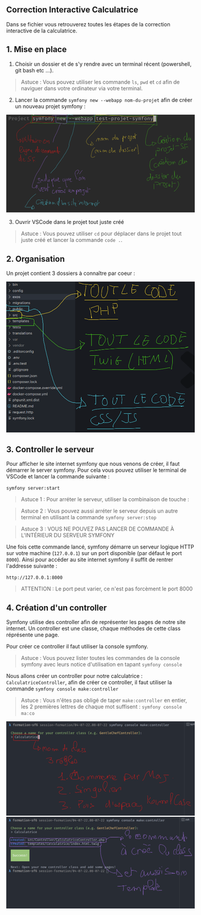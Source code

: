 ## Correction Interactive Calculatrice

Dans se fichier vous retrouverez toutes les étapes de la correction
interactive de la calculatrice.

## 1. Mise en place

1. Choisir un dossier et de s'y rendre avec un terminal récent (powershell, git bash etc ...).

> Astuce : Vous pouvez utiliser les commande `ls`, `pwd` et `cd` afin de naviguer
> dans votre ordinateur via votre terminal.

2. Lancer la commande `symfony new --webapp nom-du-projet` afin de créer un nouveau
   projet symfony :

![Symfony new](./img/symfony-new.png)

3. Ouvrir VSCode dans le projet tout juste créé

> Astuce : Vous pouvez utiliser `cd` pour déplacer dans le projet tout juste
> créé et lancer la commande `code .`.

## 2. Organisation

Un projet contient 3 dossiers à connaître par coeur :

![sf orga](./img/sf-orga.png)

## 3. Controller le serveur

Pour afficher le site internet symfony que nous venons de créer,
il faut démarrer le server symfony. Pour cela vous pouvez
utiliser le terminal de VSCode et lancer la commande suivante :

```
symfony server:start
```

> Astuce 1 : Pour arréter le serveur, utiliser la combinaison de
> touche : <Ctrl-C>

> Astuce 2 : Vous pouvez aussi arréter le serveur depuis un autre terminal
> en utilisant la commande `symfony server:stop`

> Astuce 3 : VOUS NE POUVEZ PAS LANCER DE COMMANDE À L'INTÉRIEUR
> DU SERVEUR SYMFONY

Une fois cette commande lancé, symfony démarre un serveur logique HTTP sur
votre machine (`127.0.0.1`) sur un port disponible (par défaut le port `8000`).
Ainsi pour accéder au site internet symfony il suffit de rentrer l'addresse suivante :

```
http://127.0.0.1:8000
```

> ATTENTION : Le port peut varier, ce n'est pas forcèment le port 8000

## 4. Création d'un controller

Symfony utilise des controller afin de représenter les pages de notre site
internet. Un controller est une classe, chaque méthodes de cette class
réprésente une page.

Pour créer ce controller il faut utiliser la console symfony.

> Astuce : Vous pouvez lister toutes les commandes de la console symfony
> avec leurs notice d'utilisation en tapant `symfony console`

Nous allons créer un controller pour notre calculatrice : `CalculatriceController`,
afin de créer ce controller, il faut utiliser la commande `symfony console make:controller`

> Astuce : Vous n'êtes pas obligé de taper `make:controller` en entier, les 2 premières
> lettres de chaque mot suffisent : `symfony console ma:co`

![make controller](./img/make%3Acontroller.png)
![make controller 2](./img/make%3Acontroller2.png)
